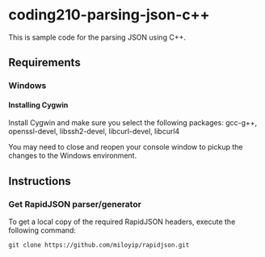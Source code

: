 # coding210-parsing-json-c++
This is sample code for the parsing JSON using C++.

## Requirements ##

### Windows ###
#### Installing Cygwin ####

Install Cygwin and make sure you select the following packages: gcc-g++, openssl-devel, libssh2-devel, libcurl-devel, libcurl4

You may need to close and reopen your console window to pickup the changes to the Windows environment.

## Instructions ##


### Get RapidJSON parser/generator ###
To get a local copy of the required RapidJSON headers, execute the following command:

    git clone https://github.com/miloyip/rapidjson.git

